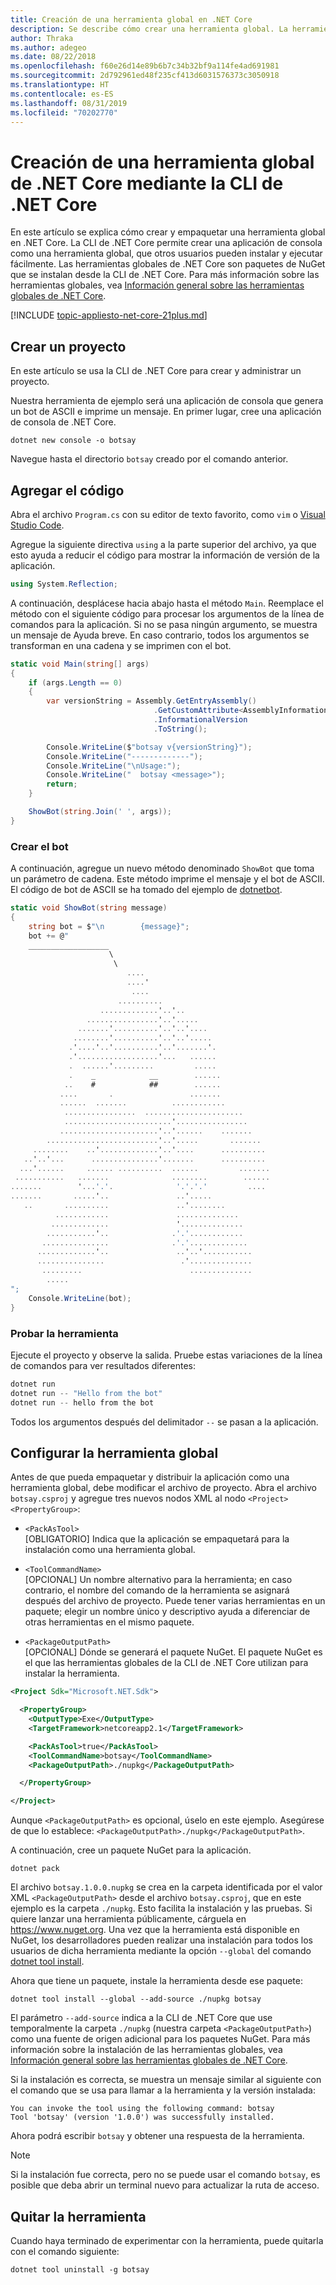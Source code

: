 ```yaml
---
title: Creación de una herramienta global en .NET Core
description: Se describe cómo crear una herramienta global. La herramienta global es una aplicación de consola que se instala mediante la CLI de .NET Core.
author: Thraka
ms.author: adegeo
ms.date: 08/22/2018
ms.openlocfilehash: f60e26d14e89b6b7c34b32bf9a114fe4ad691981
ms.sourcegitcommit: 2d792961ed48f235cf413d6031576373c3050918
ms.translationtype: HT
ms.contentlocale: es-ES
ms.lasthandoff: 08/31/2019
ms.locfileid: "70202770"
---
```

# <a name="create-a-net-core-global-tool-using-the-net-core-cli"></a>Creación de una herramienta global de .NET Core mediante la CLI de .NET Core

En este artículo se explica cómo crear y empaquetar una herramienta global en .NET Core. La CLI de .NET Core permite crear una aplicación de consola como una herramienta global, que otros usuarios pueden instalar y ejecutar fácilmente. Las herramientas globales de .NET Core son paquetes de NuGet que se instalan desde la CLI de .NET Core. Para más información sobre las herramientas globales, vea [Información general sobre las herramientas globales de .NET Core](global-tools.md).

[!INCLUDE [topic-appliesto-net-core-21plus.md](../../../includes/topic-appliesto-net-core-21plus.md)]

## <a name="create-a-project"></a>Crear un proyecto

En este artículo se usa la CLI de .NET Core para crear y administrar un proyecto.

Nuestra herramienta de ejemplo será una aplicación de consola que genera un bot de ASCII e imprime un mensaje. En primer lugar, cree una aplicación de consola de .NET Core.

```console
dotnet new console -o botsay
```

Navegue hasta el directorio `botsay` creado por el comando anterior.

## <a name="add-the-code"></a>Agregar el código

Abra el archivo `Program.cs` con su editor de texto favorito, como `vim` o [Visual Studio Code](https://code.visualstudio.com/).

Agregue la siguiente directiva `using` a la parte superior del archivo, ya que esto ayuda a reducir el código para mostrar la información de versión de la aplicación.

```csharp
using System.Reflection;
```

A continuación, desplácese hacia abajo hasta el método `Main`. Reemplace el método con el siguiente código para procesar los argumentos de la línea de comandos para la aplicación. Si no se pasa ningún argumento, se muestra un mensaje de Ayuda breve. En caso contrario, todos los argumentos se transforman en una cadena y se imprimen con el bot.

```csharp
static void Main(string[] args)
{
    if (args.Length == 0)
    {
        var versionString = Assembly.GetEntryAssembly()
                                .GetCustomAttribute<AssemblyInformationalVersionAttribute>()
                                .InformationalVersion
                                .ToString();

        Console.WriteLine($"botsay v{versionString}");
        Console.WriteLine("-------------");
        Console.WriteLine("\nUsage:");
        Console.WriteLine("  botsay <message>");
        return;
    }

    ShowBot(string.Join(' ', args));
}
```

### <a name="create-the-bot"></a>Crear el bot

A continuación, agregue un nuevo método denominado `ShowBot` que toma un parámetro de cadena. Este método imprime el mensaje y el bot de ASCII. El código de bot de ASCII se ha tomado del ejemplo de [dotnetbot](https://github.com/dotnet/core/blob/master/samples/dotnetsay/Program.cs).

```csharp
static void ShowBot(string message)
{
    string bot = $"\n        {message}";
    bot += @"
    __________________
                      \
                       \
                          ....
                          ....'
                           ....
                        ..........
                    .............'..'..
                 ................'..'.....
               .......'..........'..'..'....
              ........'..........'..'..'.....
             .'....'..'..........'..'.......'.
             .'..................'...   ......
             .  ......'.........         .....
             .    _            __        ......
            ..    #            ##        ......
           ....       .                 .......
           ......  .......          ............
            ................  ......................
            ........................'................
           ......................'..'......    .......
        .........................'..'.....       .......
     ........    ..'.............'..'....      ..........
   ..'..'...      ...............'.......      ..........
  ...'......     ...... ..........  ......         .......
 ...........   .......              ........        ......
.......        '...'.'.              '.'.'.'         ....
.......       .....'..               ..'.....
   ..       ..........               ..'........
          ............               ..............
         .............               '..............
        ...........'..              .'.'............
       ...............              .'.'.............
      .............'..               ..'..'...........
      ...............                 .'..............
       .........                        ..............
        .....
";
    Console.WriteLine(bot);
}
```

### <a name="test-the-tool"></a>Probar la herramienta

Ejecute el proyecto y observe la salida. Pruebe estas variaciones de la línea de comandos para ver resultados diferentes:

```csharp
dotnet run
dotnet run -- "Hello from the bot"
dotnet run -- hello from the bot
```

Todos los argumentos después del delimitador `--` se pasan a la aplicación.

## <a name="setup-the-global-tool"></a>Configurar la herramienta global

Antes de que pueda empaquetar y distribuir la aplicación como una herramienta global, debe modificar el archivo de proyecto. Abra el archivo `botsay.csproj` y agregue tres nuevos nodos XML al nodo `<Project><PropertyGroup>`:

- `<PackAsTool>`\
[OBLIGATORIO] Indica que la aplicación se empaquetará para la instalación como una herramienta global.

- `<ToolCommandName>`\
[OPCIONAL] Un nombre alternativo para la herramienta; en caso contrario, el nombre del comando de la herramienta se asignará después del archivo de proyecto. Puede tener varias herramientas en un paquete; elegir un nombre único y descriptivo ayuda a diferenciar de otras herramientas en el mismo paquete.

- `<PackageOutputPath>`\
[OPCIONAL] Dónde se generará el paquete NuGet. El paquete NuGet es el que las herramientas globales de la CLI de .NET Core utilizan para instalar la herramienta.

```xml
<Project Sdk="Microsoft.NET.Sdk">

  <PropertyGroup>
    <OutputType>Exe</OutputType>
    <TargetFramework>netcoreapp2.1</TargetFramework>

    <PackAsTool>true</PackAsTool>
    <ToolCommandName>botsay</ToolCommandName>
    <PackageOutputPath>./nupkg</PackageOutputPath>

  </PropertyGroup>

</Project>
```

Aunque `<PackageOutputPath>` es opcional, úselo en este ejemplo. Asegúrese de que lo establece: `<PackageOutputPath>./nupkg</PackageOutputPath>`.

A continuación, cree un paquete NuGet para la aplicación.

```console
dotnet pack
```

El archivo `botsay.1.0.0.nupkg` se crea en la carpeta identificada por el valor XML `<PackageOutputPath>` desde el archivo `botsay.csproj`, que en este ejemplo es la carpeta `./nupkg`. Esto facilita la instalación y las pruebas. Si quiere lanzar una herramienta públicamente, cárguela en <https://www.nuget.org>. Una vez que la herramienta está disponible en NuGet, los desarrolladores pueden realizar una instalación para todos los usuarios de dicha herramienta mediante la opción `--global` del comando [dotnet tool install](dotnet-tool-install.md).

Ahora que tiene un paquete, instale la herramienta desde ese paquete:

```console
dotnet tool install --global --add-source ./nupkg botsay
```

El parámetro `--add-source` indica a la CLI de .NET Core que use temporalmente la carpeta `./nupkg` (nuestra carpeta `<PackageOutputPath>`) como una fuente de origen adicional para los paquetes NuGet. Para más información sobre la instalación de las herramientas globales, vea [Información general sobre las herramientas globales de .NET Core](global-tools.md).

Si la instalación es correcta, se muestra un mensaje similar al siguiente con el comando que se usa para llamar a la herramienta y la versión instalada:

```output
You can invoke the tool using the following command: botsay
Tool 'botsay' (version '1.0.0') was successfully installed.
```

Ahora podrá escribir `botsay` y obtener una respuesta de la herramienta.

> [!NOTE]
> Si la instalación fue correcta, pero no se puede usar el comando `botsay`, es posible que deba abrir un terminal nuevo para actualizar la ruta de acceso.

## <a name="remove-the-tool"></a>Quitar la herramienta

Cuando haya terminado de experimentar con la herramienta, puede quitarla con el comando siguiente:

```console
dotnet tool uninstall -g botsay
```
